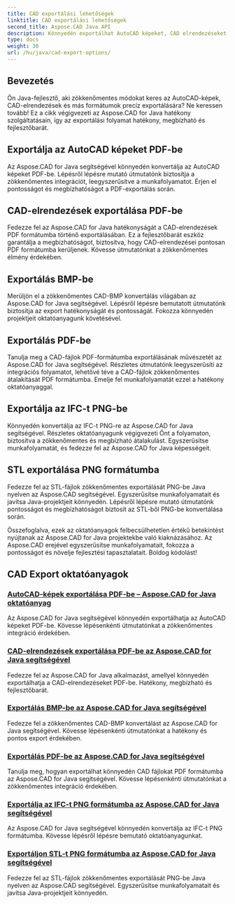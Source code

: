```yaml
---
title: CAD exportálási lehetőségek
linktitle: CAD exportálási lehetőségek
second_title: Aspose.CAD Java API
description: Könnyedén exportálhat AutoCAD képeket, CAD elrendezéseket, IFC, STL fájlokat PDF, BMP, PNG formátumba az Aspose.CAD for Java segítségével. Egyszerűsítse munkafolyamatát lépésről lépésre bemutatott oktatóanyagainkkal.
type: docs
weight: 30
url: /hu/java/cad-export-options/
---
```


## Bevezetés

Ön Java-fejlesztő, aki zökkenőmentes módokat keres az AutoCAD-képek, CAD-elrendezések és más formátumok precíz exportálására? Ne keressen tovább! Ez a cikk végigvezeti az Aspose.CAD for Java hatékony szolgáltatásain, így az exportálási folyamat hatékony, megbízható és fejlesztőbarát.

## Exportálja az AutoCAD képeket PDF-be

Az Aspose.CAD for Java segítségével könnyedén konvertálja az AutoCAD képeket PDF-be. Lépésről lépésre mutató útmutatónk biztosítja a zökkenőmentes integrációt, leegyszerűsítve a munkafolyamatot. Érjen el pontosságot és megbízhatóságot a PDF-exportálás során.

## CAD-elrendezések exportálása PDF-be

Fedezze fel az Aspose.CAD for Java hatékonyságát a CAD-elrendezések PDF formátumba történő exportálásában. Ez a fejlesztőbarát eszköz garantálja a megbízhatóságot, biztosítva, hogy CAD-elrendezései pontosan PDF formátumba kerüljenek. Kövesse útmutatónkat a zökkenőmentes élmény érdekében.

## Exportálás BMP-be

Merüljön el a zökkenőmentes CAD-BMP konvertálás világában az Aspose.CAD for Java segítségével. Lépésről lépésre bemutatott útmutatónk biztosítja az export hatékonyságát és pontosságát. Fokozza könnyedén projektjeit oktatóanyagunk követésével.

## Exportálás PDF-be

Tanulja meg a CAD-fájlok PDF-formátumba exportálásának művészetét az Aspose.CAD for Java segítségével. Részletes útmutatónk leegyszerűsíti az integrációs folyamatot, lehetővé téve a CAD-fájlok zökkenőmentes átalakítását PDF formátumba. Emelje fel munkafolyamatát ezzel a hatékony oktatóanyaggal.

## Exportálja az IFC-t PNG-be

Könnyedén konvertálja az IFC-t PNG-re az Aspose.CAD for Java segítségével. Részletes oktatóanyagunk végigvezeti Önt a folyamaton, biztosítva a zökkenőmentes és megbízható átalakulást. Egyszerűsítse munkafolyamatát, és fedezze fel az Aspose.CAD for Java képességeit.

## STL exportálása PNG formátumba

Fedezze fel az STL-fájlok zökkenőmentes exportálását PNG-be Java nyelven az Aspose.CAD segítségével. Egyszerűsítse munkafolyamatait és javítsa Java-projektjeit könnyedén. Lépésről lépésre mutató útmutatónk pontosságot és megbízhatóságot biztosít az STL-ből PNG-be konvertálása során.

Összefoglalva, ezek az oktatóanyagok felbecsülhetetlen értékű betekintést nyújtanak az Aspose.CAD for Java projektekbe való kiaknázásához. Az Aspose.CAD erejével egyszerűsítse munkafolyamatait, fokozza a pontosságot és növelje fejlesztési tapasztalatait. Boldog kódolást!
## CAD Export oktatóanyagok
### [AutoCAD-képek exportálása PDF-be – Aspose.CAD for Java oktatóanyag](./export-autocad-images-to-pdf/)
Az Aspose.CAD for Java segítségével könnyedén exportálhatja az AutoCAD képeket PDF-be. Kövesse lépésenkénti útmutatónkat a zökkenőmentes integráció érdekében.
### [CAD-elrendezések exportálása PDF-be az Aspose.CAD for Java segítségével](./export-cad-layouts-to-pdf/)
Fedezze fel az Aspose.CAD for Java alkalmazást, amellyel könnyedén exportálhatja a CAD-elrendezéseket PDF-be. Hatékony, megbízható és fejlesztőbarát.
### [Exportálás BMP-be az Aspose.CAD for Java segítségével](./export-to-bmp/)
Fedezze fel a zökkenőmentes CAD-BMP konvertálást az Aspose.CAD for Java segítségével. Kövesse lépésenkénti útmutatónkat a hatékony és pontos export érdekében.
### [Exportálás PDF-be az Aspose.CAD for Java segítségével](./export-to-pdf/)
Tanulja meg, hogyan exportálhat könnyedén CAD fájlokat PDF formátumba az Aspose.CAD for Java segítségével. Kövesse lépésenkénti útmutatónkat a zökkenőmentes integráció érdekében.
### [Exportálja az IFC-t PNG formátumba az Aspose.CAD for Java segítségével](./export-ifc-to-png/)
Az Aspose.CAD for Java segítségével könnyedén konvertálja az IFC-t PNG formátumba. Kövesse lépésről lépésre bemutató oktatóanyagunkat.
### [Exportáljon STL-t PNG formátumba az Aspose.CAD for Java segítségével](./export-stl-to-png/)
Fedezze fel az STL-fájlok zökkenőmentes exportálását PNG-be Java nyelven az Aspose.CAD segítségével. Egyszerűsítse munkafolyamatait és javítsa Java-projektjeit könnyedén.